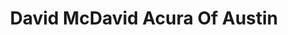 ---
title: "David McDavid Acura Of Austin"
url: /austin/david-mcdavid-acura-of-austin/
shop: Autohaus
---